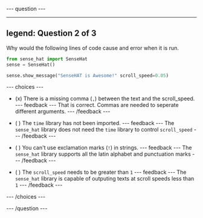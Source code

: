 
--- question ---

---
legend: Question 2 of 3
---

Why would the following lines of code cause and error when it is run.

```python
from sense_hat import SenseHat
sense = SenseHat()

sense.show_message("SenseHAT is Awesome!" scroll_speed=0.05)
```


--- choices ---

- (x) 
There is a missing comma (`,`) between the text and the scroll_speed.
--- feedback ---
That is correct. Commas are needed to seperate different arguments.
--- /feedback ---

- ( ) 
The `time` library has not been imported.
--- feedback ---
The `sense_hat` library does not need the `time` library to control `scroll_speed`
--- /feedback ---

- ( ) 
You can't use exclamation marks (`!`) in strings.
--- feedback ---
The `sense_hat` library supports all the latin alphabet and punctuation marks
--- /feedback ---

- ( ) 
The `scroll_speed` needs to be greater than `1`
--- feedback ---
The `sense_hat` library is capable of outputing texts at scroll speeds less than `1`
--- /feedback ---

--- /choices ---

--- /question ---
